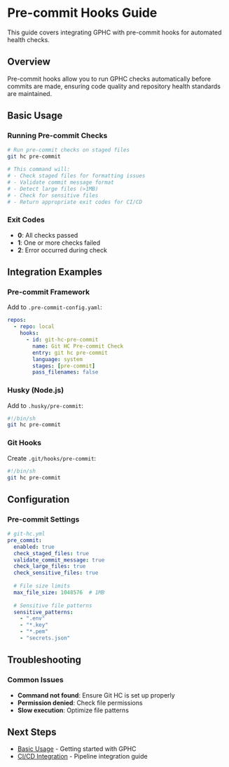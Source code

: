 # Pre-commit Hooks Guide

This guide covers integrating GPHC with pre-commit hooks for automated health checks.

## Overview

Pre-commit hooks allow you to run GPHC checks automatically before commits are made, ensuring code quality and repository health standards are maintained.

## Basic Usage

### Running Pre-commit Checks
```bash
# Run pre-commit checks on staged files
git hc pre-commit

# This command will:
# - Check staged files for formatting issues
# - Validate commit message format
# - Detect large files (>1MB)
# - Check for sensitive files
# - Return appropriate exit codes for CI/CD
```

### Exit Codes
- **0**: All checks passed
- **1**: One or more checks failed
- **2**: Error occurred during check

## Integration Examples

### Pre-commit Framework
Add to `.pre-commit-config.yaml`:
```yaml
repos:
  - repo: local
    hooks:
      - id: git-hc-pre-commit
        name: Git HC Pre-commit Check
        entry: git hc pre-commit
        language: system
        stages: [pre-commit]
        pass_filenames: false
```

### Husky (Node.js)
Add to `.husky/pre-commit`:
```bash
#!/bin/sh
git hc pre-commit
```

### Git Hooks
Create `.git/hooks/pre-commit`:
```bash
#!/bin/sh
git hc pre-commit
```

## Configuration

### Pre-commit Settings
```yaml
# git-hc.yml
pre_commit:
  enabled: true
  check_staged_files: true
  validate_commit_message: true
  check_large_files: true
  check_sensitive_files: true
  
  # File size limits
  max_file_size: 1048576  # 1MB
  
  # Sensitive file patterns
  sensitive_patterns:
    - ".env"
    - "*.key"
    - "*.pem"
    - "secrets.json"
```

## Troubleshooting

### Common Issues
- **Command not found**: Ensure Git HC is set up properly
- **Permission denied**: Check file permissions
- **Slow execution**: Optimize file patterns

## Next Steps
- [Basic Usage](basic-usage.md) - Getting started with GPHC
- [CI/CD Integration](ci-cd-integration.md) - Pipeline integration guide
